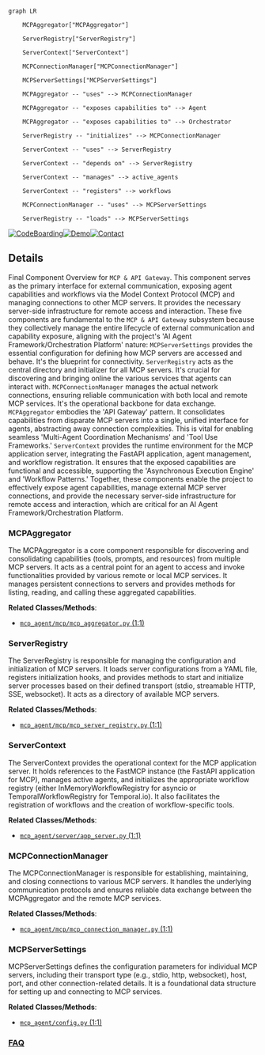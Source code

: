 ```mermaid

graph LR

    MCPAggregator["MCPAggregator"]

    ServerRegistry["ServerRegistry"]

    ServerContext["ServerContext"]

    MCPConnectionManager["MCPConnectionManager"]

    MCPServerSettings["MCPServerSettings"]

    MCPAggregator -- "uses" --> MCPConnectionManager

    MCPAggregator -- "exposes capabilities to" --> Agent

    MCPAggregator -- "exposes capabilities to" --> Orchestrator

    ServerRegistry -- "initializes" --> MCPConnectionManager

    ServerContext -- "uses" --> ServerRegistry

    ServerContext -- "depends on" --> ServerRegistry

    ServerContext -- "manages" --> active_agents

    ServerContext -- "registers" --> workflows

    MCPConnectionManager -- "uses" --> MCPServerSettings

    ServerRegistry -- "loads" --> MCPServerSettings

```



[![CodeBoarding](https://img.shields.io/badge/Generated%20by-CodeBoarding-9cf?style=flat-square)](https://github.com/CodeBoarding/GeneratedOnBoardings)[![Demo](https://img.shields.io/badge/Try%20our-Demo-blue?style=flat-square)](https://www.codeboarding.org/demo)[![Contact](https://img.shields.io/badge/Contact%20us%20-%20contact@codeboarding.org-lightgrey?style=flat-square)](mailto:contact@codeboarding.org)



## Details



Final Component Overview for `MCP & API Gateway`. This component serves as the primary interface for external communication, exposing agent capabilities and workflows via the Model Context Protocol (MCP) and managing connections to other MCP servers. It provides the necessary server-side infrastructure for remote access and interaction. These five components are fundamental to the `MCP & API Gateway` subsystem because they collectively manage the entire lifecycle of external communication and capability exposure, aligning with the project's 'AI Agent Framework/Orchestration Platform' nature: `MCPServerSettings` provides the essential configuration for defining how MCP servers are accessed and behave. It's the blueprint for connectivity. `ServerRegistry` acts as the central directory and initializer for all MCP servers. It's crucial for discovering and bringing online the various services that agents can interact with. `MCPConnectionManager` manages the actual network connections, ensuring reliable communication with both local and remote MCP services. It's the operational backbone for data exchange. `MCPAggregator` embodies the 'API Gateway' pattern. It consolidates capabilities from disparate MCP servers into a single, unified interface for agents, abstracting away connection complexities. This is vital for enabling seamless 'Multi-Agent Coordination Mechanisms' and 'Tool Use Frameworks.' `ServerContext` provides the runtime environment for the MCP application server, integrating the FastAPI application, agent management, and workflow registration. It ensures that the exposed capabilities are functional and accessible, supporting the 'Asynchronous Execution Engine' and 'Workflow Patterns.' Together, these components enable the project to effectively expose agent capabilities, manage external MCP server connections, and provide the necessary server-side infrastructure for remote access and interaction, which are critical for an AI Agent Framework/Orchestration Platform.



### MCPAggregator

The MCPAggregator is a core component responsible for discovering and consolidating capabilities (tools, prompts, and resources) from multiple MCP servers. It acts as a central point for an agent to access and invoke functionalities provided by various remote or local MCP services. It manages persistent connections to servers and provides methods for listing, reading, and calling these aggregated capabilities.





**Related Classes/Methods**:



- <a href="https://github.com/lastmile-ai/mcp-agent/blob/main/src/mcp_agent/mcp/mcp_aggregator.py#L1-L1" target="_blank" rel="noopener noreferrer">`mcp_agent/mcp/mcp_aggregator.py` (1:1)</a>





### ServerRegistry

The ServerRegistry is responsible for managing the configuration and initialization of MCP servers. It loads server configurations from a YAML file, registers initialization hooks, and provides methods to start and initialize server processes based on their defined transport (stdio, streamable HTTP, SSE, websocket). It acts as a directory of available MCP servers.





**Related Classes/Methods**:



- <a href="https://github.com/lastmile-ai/mcp-agent/blob/main/src/mcp_agent/mcp/mcp_server_registry.py#L1-L1" target="_blank" rel="noopener noreferrer">`mcp_agent/mcp/mcp_server_registry.py` (1:1)</a>





### ServerContext

The ServerContext provides the operational context for the MCP application server. It holds references to the FastMCP instance (the FastAPI application for MCP), manages active agents, and initializes the appropriate workflow registry (either InMemoryWorkflowRegistry for asyncio or TemporalWorkflowRegistry for Temporal.io). It also facilitates the registration of workflows and the creation of workflow-specific tools.





**Related Classes/Methods**:



- <a href="https://github.com/lastmile-ai/mcp-agent/blob/main/src/mcp_agent/server/app_server.py#L1-L1" target="_blank" rel="noopener noreferrer">`mcp_agent/server/app_server.py` (1:1)</a>





### MCPConnectionManager

The MCPConnectionManager is responsible for establishing, maintaining, and closing connections to various MCP servers. It handles the underlying communication protocols and ensures reliable data exchange between the MCPAggregator and the remote MCP services.





**Related Classes/Methods**:



- <a href="https://github.com/lastmile-ai/mcp-agent/blob/main/src/mcp_agent/mcp/mcp_connection_manager.py#L1-L1" target="_blank" rel="noopener noreferrer">`mcp_agent/mcp/mcp_connection_manager.py` (1:1)</a>





### MCPServerSettings

MCPServerSettings defines the configuration parameters for individual MCP servers, including their transport type (e.g., stdio, http, websocket), host, port, and other connection-related details. It is a foundational data structure for setting up and connecting to MCP services.





**Related Classes/Methods**:



- <a href="https://github.com/lastmile-ai/mcp-agent/blob/main/src/mcp_agent/config.py#L1-L1" target="_blank" rel="noopener noreferrer">`mcp_agent/config.py` (1:1)</a>









### [FAQ](https://github.com/CodeBoarding/GeneratedOnBoardings/tree/main?tab=readme-ov-file#faq)
